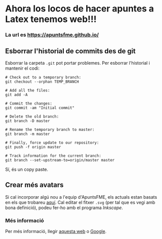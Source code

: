 # Ahora los locos de hacer apuntes a Latex tenemos web!!!
### La url es https://apuntsfme.github.io/

## Esborrar l'historial de commits des de git

Esborrar la carpeta `.git` pot portar problemes. Per esborrar l'historial i mantenir el codi:

```
# Check out to a temporary branch:
git checkout --orphan TEMP_BRANCH

# Add all the files:
git add -A

# Commit the changes:
git commit -am "Initial commit"

# Delete the old branch:
git branch -D master

# Rename the temporary branch to master:
git branch -m master

# Finally, force update to our repository:
git push -f origin master

# Track information for the current branch:
git branch --set-upstream-to=origin/master master
```

Sí, és un copy paste.

## Crear més avatars

Si cal incorporar algú nou a l'equip d'ApuntsFME, els actuals estan basats en els que trobareu [aquí](https://www.flaticon.com/packs/kids-avatars). Cal editar el fitxer ```.svg``` (per tal que es vegi amb bona definició), podeu fer-ho amb el programa *Inkscape*.

### Més informació
Per més informació, llegir [aquesta web](https://gist.github.com/heiswayi/350e2afda8cece810c0f6116dadbe651l) o [Google](https://www.google.es/).
